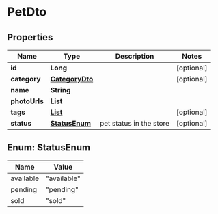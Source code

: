 
# PetDto

## Properties

Name | Type | Description | Notes
------------ | ------------- | ------------- | -------------
**id** | **Long** |  |  [optional]
**category** | [**CategoryDto**](CategoryDto.md) |  |  [optional]
**name** | **String** |  | 
**photoUrls** | **List<String>** |  | 
**tags** | [**List<TagDto>**](TagDto.md) |  |  [optional]
**status** | [**StatusEnum**](#StatusEnum) | pet status in the store |  [optional]



## Enum: StatusEnum

Name | Value
---- | -----
available | &quot;available&quot;
pending | &quot;pending&quot;
sold | &quot;sold&quot;



